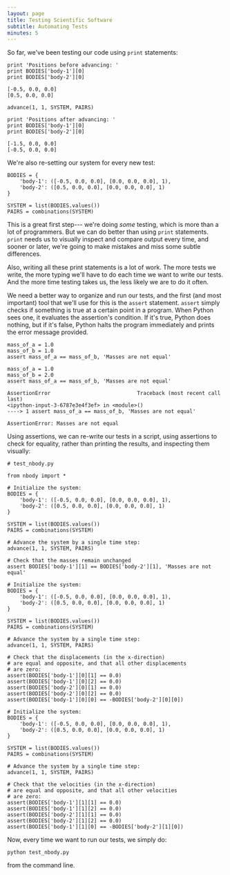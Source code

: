 ```yaml
---
layout: page
title: Testing Scientific Software
subtitle: Automating Tests
minutes: 5
---
```


So far, we've been testing our code using
`print` statements:

~~~{.python}
print 'Positions before advancing: '
print BODIES['body-1'][0]
print BODIES['body-2'][0]
~~~

~~~{.output}
[-0.5, 0.0, 0.0]
[0.5, 0.0, 0.0]
~~~

~~~{.python}
advance(1, 1, SYSTEM, PAIRS)
~~~

~~~{.python}
print 'Positions after advancing: '
print BODIES['body-1'][0]
print BODIES['body-2'][0]
~~~

~~~{.output}
[-1.5, 0.0, 0.0]
[-0.5, 0.0, 0.0]
~~~

We're also re-setting our system for every new test:

~~~{.python}
BODIES = {
    'body-1': ([-0.5, 0.0, 0.0], [0.0, 0.0, 0.0], 1),
    'body-2': ([0.5, 0.0, 0.0], [0.0, 0.0, 0.0], 1)
}

SYSTEM = list(BODIES.values())
PAIRS = combinations(SYSTEM)
~~~

This is a great first step---
we're doing *some* testing,
which is more than a lot of programmers.
But we can do better than using `print` statements.
`print` needs us to visually inspect and compare
output every time,
and sooner or later,
we're going to make mistakes and miss some subtle differences.

Also, writing all these print statements is a lot of work.
The more tests we write,
the more typing we'll have to do each time we want to write our tests.
And the more time testing takes us,
the less likely we are to do it often.

We need a better way to organize and run our tests,
and the first (and most important) tool that we'll use for this
is the `assert` statement.
`assert` simply checks if something is true
at a certain point in a program.
When Python sees one, it evaluates the assertion's condition.
If it's true, Python does nothing,
but if it's false,
Python halts the program immediately
and prints the error message provided.

~~~{.python}
mass_of_a = 1.0
mass_of_b = 1.0
assert mass_of_a == mass_of_b, 'Masses are not equal'
~~~

~~~{.python}
mass_of_a = 1.0
mass_of_b = 2.0
assert mass_of_a == mass_of_b, 'Masses are not equal'
~~~

~~~{.error}
AssertionError                            Traceback (most recent call last)
<ipython-input-3-6787e3e4f3ef> in <module>()
----> 1 assert mass_of_a == mass_of_b, 'Masses are not equal'

AssertionError: Masses are not equal
~~~

Using assertions, we can re-write our tests in a script,
using assertions to check for equality,
rather than printing the results,
and inspecting them visually:

~~~
# test_nbody.py

from nbody import *

# Initialize the system:
BODIES = {
    'body-1': ([-0.5, 0.0, 0.0], [0.0, 0.0, 0.0], 1),
    'body-2': ([0.5, 0.0, 0.0], [0.0, 0.0, 0.0], 1)
}

SYSTEM = list(BODIES.values())
PAIRS = combinations(SYSTEM)

# Advance the system by a single time step:
advance(1, 1, SYSTEM, PAIRS)

# Check that the masses remain unchanged
assert BODIES['body-1'][1] == BODIES['body-2'][1], 'Masses are not equal'

# Initialize the system:
BODIES = {
    'body-1': ([-0.5, 0.0, 0.0], [0.0, 0.0, 0.0], 1),
    'body-2': ([0.5, 0.0, 0.0], [0.0, 0.0, 0.0], 1)
}

SYSTEM = list(BODIES.values())
PAIRS = combinations(SYSTEM)

# Advance the system by a single time step:
advance(1, 1, SYSTEM, PAIRS)

# Check that the displacements (in the x-direction)
# are equal and opposite, and that all other displacements
# are zero:
assert(BODIES['body-1'][0][1] == 0.0)
assert(BODIES['body-1'][0][2] == 0.0)
assert(BODIES['body-2'][0][1] == 0.0)
assert(BODIES['body-2'][0][2] == 0.0)
assert(BODIES['body-1'][0][0] == -BODIES['body-2'][0][0])

# Initialize the system:
BODIES = {
    'body-1': ([-0.5, 0.0, 0.0], [0.0, 0.0, 0.0], 1),
    'body-2': ([0.5, 0.0, 0.0], [0.0, 0.0, 0.0], 1)
}

SYSTEM = list(BODIES.values())
PAIRS = combinations(SYSTEM)

# Advance the system by a single time step:
advance(1, 1, SYSTEM, PAIRS)

# Check that the velocities (in the x-direction)
# are equal and opposite, and that all other velocities
# are zero:
assert(BODIES['body-1'][1][1] == 0.0)
assert(BODIES['body-1'][1][2] == 0.0)
assert(BODIES['body-2'][1][1] == 0.0)
assert(BODIES['body-2'][1][2] == 0.0)
assert(BODIES['body-1'][1][0] == -BODIES['body-2'][1][0])
~~~


Now, every time we want to run our tests, we simply do:

~~~{.bash}
python test_nbody.py
~~~

from the command line.
